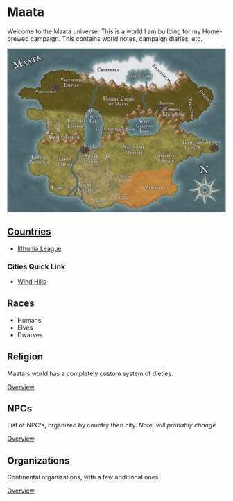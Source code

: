 # Maata
Welcome to the Maata universe. This is a world I am building for my Home-brewed campaign. This contains world notes, campaign diaries, etc.

![Maata's world map](./Images/Maata-World-Map.jpg "The Continent of Maata")

## [Countries](countries/home.html)

- [Ilthunia League](countries/ilthunia-league.html)

### Cities Quick Link
- [Wind Hills](countries/cities/wind-hills.html)

## Races
- Humans
- Elves
- Dwarves

## Religion
Maata's world has a completely custom system of dieties. 

[Overview](religion/home.html)

## NPCs
List of NPC's, organized by country then city.
*Note, will probably change*

[Overview](npc/home.html)

## Organizations
Continental organizations, with a few additional ones.

[Overview](Organizations/home.html)
